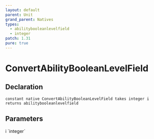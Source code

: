 ```yaml
---
layout: default
parent: Unit
grand_parent: Natives
types:
  - abilitybooleanlevelfield
  - integer
patch: 1.31
pure: true
---
```


# ConvertAbilityBooleanLevelField

## Declaration

```
constant native ConvertAbilityBooleanLevelField takes integer i returns abilitybooleanlevelfield
```

## Parameters
<dl>
  <dt>i `integer`</dt>
  <dd></dd>
</dl>